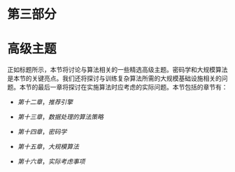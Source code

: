 # 第三部分

# 高级主题

正如标题所示，本节将讨论与算法相关的一些精选高级主题。密码学和大规模算法是本节的关键亮点。我们还将探讨与训练复杂算法所需的大规模基础设施相关的问题。本节的最后一章将探讨在实施算法时应考虑的实际问题。本节包括的章节有：

+   *第十二章*，*推荐引擎*

+   *第十三章*，*数据处理的算法策略*

+   *第十四章*，*密码学*

+   *第十五章*，*大规模算法*

+   *第十六章*，*实际考虑事项*
